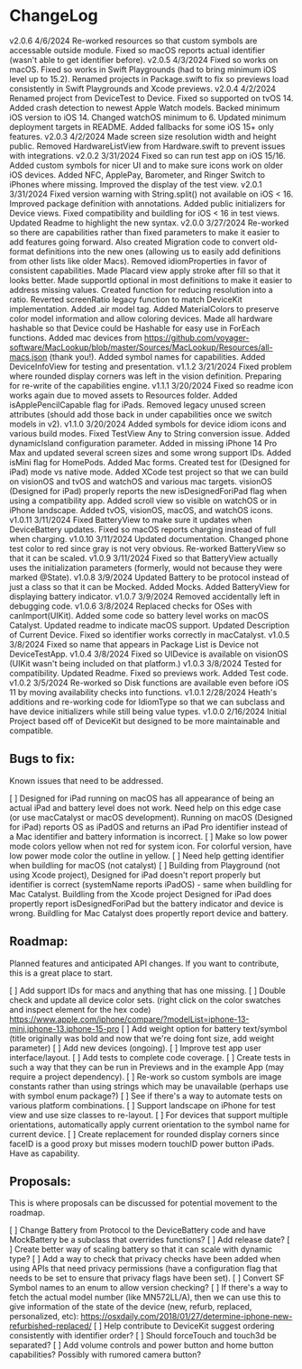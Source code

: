 # ChangeLog

v2.0.6 4/6/2024 Re-worked resources so that custom symbols are accessable outside module.  Fixed so macOS reports actual identifier (wasn't able to get identifier before).
v2.0.5 4/3/2024 Fixed so works on macOS.  Fixed so works in Swift Playgrounds (had to bring minimum iOS level up to 15.2).  Renamed projects in Package.swift to fix so previews load consistently in Swift Playgrounds and Xcode previews.
v2.0.4 4/2/2024 Renamed project from DeviceTest to Device.  Fixed so supported on tvOS 14.  Added crash detection to newest Apple Watch models.  Backed minimum iOS version to iOS 14.  Changed watchOS minimum to 6.  Updated minimum deployment targets in README.  Added fallbacks for some iOS 15+ only features.
v2.0.3 4/2/2024 Made screen size resolution width and height public.  Removed HardwareListView from Hardware.swift to prevent issues with integrations.
v2.0.2 3/31/2024 Fixed so can run test app on iOS 15/16.  Added custom symbols for nicer UI and to make sure icons work on older iOS devices.  Added NFC, ApplePay, Barometer, and Ringer Switch to iPhones where missing.  Improved the display of the test view.
v2.0.1 3/31/2024 Fixed version warning with String.split() not available on iOS < 16.  Improved package definition with annotations.  Added public initializers for Device views.  Fixed compatibility and buildling for iOS < 16 in test views.  Updated Readme to highlight the new syntax.
v2.0.0 3/27/2024 Re-worked so there are capabilities rather than fixed parameters to make it easier to add features going forward.  Also created Migration code to convert old-format definitions into the new ones (allowing us to easily add definitions from other lists like older Macs).  Removed idiomProperties in favor of consistent capabilities.  Made Placard view apply stroke after fill so that it looks better.  Made supportId optional in most definitions to make it easier to address missing values.  Created function for reducing resolution into a ratio.  Reverted screenRatio legacy function to match DeviceKit implementation.  Added .air model tag.  Added MaterialColors to preserve color model information and allow coloring devices.  Made all hardware hashable so that Device could be Hashable for easy use in ForEach functions.  Added mac devices from https://github.com/voyager-software/MacLookup/blob/master/Sources/MacLookup/Resources/all-macs.json (thank you!).  Added symbol names for capabilities.  Added DeviceInfoView for testing and presentation.
v1.1.2 3/21/2024 Fixed problem where rounded display corners was left in the vision definition.  Preparing for re-write of the capabilities engine.
v1.1.1 3/20/2024 Fixed so readme icon works again due to moved assets to Resources folder.  Added isApplePencilCapable flag for iPads.  Removed legacy unused screen attributes (should add those back in under capabilities once we switch models in v2).
v1.1.0 3/20/2024 Added symbols for device idiom icons and various build modes.  Fixed TestView Any to String conversion issue.  Added dynamicIsland configuration parameter.  Added in missing iPhone 14 Pro Max and updated several screen sizes and some wrong support IDs.  Added isMini flag for HomePods.  Added Mac forms. Created test for (Designed for iPad) mode vs native mode.  Added XCode test project so that we can build on visionOS and tvOS and watchOS and various mac targets.  visionOS (Designed for iPad) properly reports the new isDesignedForiPad flag when using a compatibility app.  Added scroll view so visible on watchOS or in iPhone landscape.  Added tvOS, visionOS, macOS, and watchOS icons.
v1.0.11 3/11/2024 Fixed BatteryView to make sure it updates when DeviceBattery updates.  Fixed so macOS reports charging instead of full when charging.
v1.0.10 3/11/2024 Updated documentation.  Changed phone test color to red since gray is not very obvious.  Re-worked BatteryView so that it can be scaled.
v1.0.9 3/11/2024 Fixed so that BatteryView actually uses the initialization parameters (formerly, would not because they were marked @State).
v1.0.8 3/9/2024 Updated Battery to be protocol instead of just a class so that it can be Mocked.  Added Mocks.  Added BatteryView for displaying battery indicator.
v1.0.7 3/9/2024 Removed accidentally left in debugging code.
v1.0.6 3/8/2024 Replaced checks for OSes with canImport(UIKit).  Added some code so battery level works on macOS Catalyst.  Updated readme to indicate macOS support.  Updated Description of Current Device.  Fixed so identifier works correctly in macCatalyst.
v1.0.5 3/8/2024 Fixed so name that appears in Package List is Device not DeviceTestApp.
v1.0.4 3/8/2024 Fixed so UIDevice is available on visionOS (UIKit wasn't being included on that platform.)
v1.0.3 3/8/2024 Tested for compatibility.  Updated Readme.  Fixed so previews work.  Added Test code.
v1.0.2 3/5/2024 Re-worked so Disk functions are available even before iOS 11 by moving availability checks into functions.
v1.0.1 2/28/2024 Heath's additions and re-working code for IdiomType so that we can subclass and have device initializers while still being value types.
v1.0.0 2/16/2024 Initial Project based off of DeviceKit but designed to be more maintainable and compatible.

## Bugs to fix:
Known issues that need to be addressed.

[ ] Designed for iPad running on macOS has all appearance of being an actual iPad and battery level does not work.  Need help on this edge case (or use macCatalyst or macOS development).  Running on macOS (Designed for iPad) reports OS as iPadOS and returns an iPad Pro identifier instead of a Mac identifier and battery information is incorrect.
[ ] Make so low power mode colors yellow when not red for system icon.  For colorful version, have low power mode color the outline in yellow.
[ ] Need help getting identifier when buildling for macOS (not catalyst)
[ ] Building from Playground (not using Xcode project), Designed for iPad doesn't report properly but identifier is correct (systemName reports iPadOS) - same when buildling for Mac Catalyst.  Buildling from the Xcode project Designed for iPad does propertly report isDesignedForiPad but the battery indicator and device is wrong.  Buildling for Mac Catalyst does propertly report device and battery.

## Roadmap:
Planned features and anticipated API changes.  If you want to contribute, this is a great place to start.

[ ] Add support IDs for macs and anything that has one missing.
[ ] Double check and update all device color sets. (right click on the color swatches and inspect element for the hex code)  https://www.apple.com/iphone/compare/?modelList=iphone-13-mini,iphone-13,iphone-15-pro
[ ] Add weight option for battery text/symbol (title originally was bold and now that we're doing font size, add weight parameter)
[ ] Add new devices (ongoing).
[ ] Improve test app user interface/layout.
[ ] Add tests to complete code coverage.
[ ] Create tests in such a way that they can be run in Previews and in the example App (may require a project dependency).
[ ] Re-work so custom symbols are image constants rather than using strings which may be unavailable (perhaps use with symbol enum package?)
[ ] See if there's a way to automate tests on various platform combinations.
[ ] Support landscape on iPhone for test view and use size classes to re-layout.
[ ] For devices that support multiple orientations, automatically apply current orientation to the symbol name for current device.
[ ] Create replacement for rounded display corners since faceID is a good proxy but misses modern touchID power button iPads.  Have as capability.

## Proposals:
This is where proposals can be discussed for potential movement to the roadmap.

[ ] Change Battery from Protocol to the DeviceBattery code and have MockBattery be a subclass that overrides functions?
[ ] Add release date?
[ ] Create better way of scaling battery so that it can scale with dynamic type?
[ ] Add a way to check that privacy checks have been added when using APIs that need privacy permissions (have a configuration flag that needs to be set to ensure that privacy flags have been set).
[ ] Convert SF Symbol names to an enum to allow version checking?
[ ] If there's a way to fetch the actual model number (like MN572LL/A), then we can use this to give information of the state of the device (new, refurb, replaced, personalized, etc): https://osxdaily.com/2018/01/27/determine-iphone-new-refurbished-replaced/
[ ] Help contribute to DeviceKit suggest ordering consistently with identifier order?
[ ] Should forceTouch and touch3d be separated?
[ ] Add volume controls and power button and home button capabilities?  Possibly with rumored camera button?
